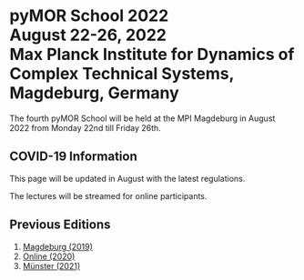 <!--
.. title: Welcome
.. slug: index
.. date: 2022-03-02 14:46:31 UTC+01:00
.. tags:
.. category:
.. link:
.. description:
.. type: text
.. pagekind: main_index
-->

<h1>
pyMOR School 2022<br>
August 22-26, 2022<br>
Max Planck Institute for Dynamics of Complex Technical Systems,
Magdeburg, Germany
</h1>

The fourth pyMOR School will be held at the MPI Magdeburg in August 2022 from
Monday 22nd till Friday 26th.

## COVID-19 Information

This page will be updated in August with the latest regulations.

The lectures will be streamed for online participants.

## Previous Editions

1. [Magdeburg (2019)](https://2019.school.pymor.org/)
2. [Online (2020)](https://2020.school.pymor.org/)
3. [Münster (2021)](https://2021.school.pymor.org/)
